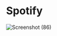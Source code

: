 # Spotify
![Screenshot (86)](https://github.com/mezzhaaa270/Individu_project/assets/101313122/1ed48237-98fc-4868-af4b-8f52ec7c21af)
